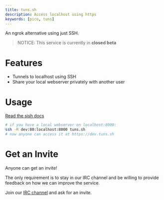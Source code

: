 ```yaml
---
title: tuns.sh
description: Access localhost using https
keywords: [pico, tuns]
---
```


An ngrok alternative using just SSH.

> NOTICE: This service is currently in **closed beta**

# Features

- Tunnels to localhost using SSH
- Share your local webserver privately with another user

# Usage

[Read the sish docs](https://docs.ssi.sh)

```bash
# if you have a local webserver on localhost:8000:
ssh -R dev:80:localhost:8000 tuns.sh
# now anyone can access it at https://dev.tuns.sh
```

# Get an Invite

Anyone can get an invite!

The only requirement is to stay in our IRC channel and be willing to provide
feedback on how we can improve the service.

Join our [IRC channel](/irc) and ask for an invite.
